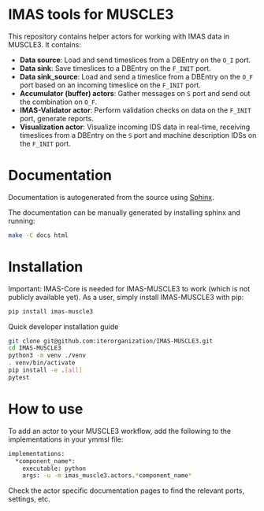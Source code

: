 # IMAS tools for MUSCLE3
This repository contains helper actors for working with IMAS data in MUSCLE3.
It contains:

* **Data source**: Load and send timeslices from a DBEntry on the `O_I` port.
* **Data sink**: Save timeslices to a DBEntry on the `F_INIT` port.
* **Data sink_source**: Load and send a timeslice from a DBEntry on the `O_F` port based on an incoming timeslice on the `F_INIT` port.
* **Accumulator (buffer) actors**: Gather messages on `S` port and send out the combination on `O_F`.
* **IMAS-Validator actor**: Perform validation checks on data on the `F_INIT` port, generate reports.
* **Visualization actor**: Visualize incoming IDS data in real-time, receiving timeslices 
from a DBEntry on the `S` port and machine description IDSs on the `F_INIT` port.

# Documentation
Documentation is autogenerated from the source using [Sphinx](http://sphinx-doc.org/).

The documentation can be manually generated by installing sphinx and running:

```bash
make -C docs html
```

# Installation
Important: IMAS-Core is needed for IMAS-MUSCLE3 to work (which is not publicly available yet).
As a user, simply install IMAS-MUSCLE3 with pip:

```bash
pip install imas-muscle3
```

Quick developer installation guide

```bash
git clone git@github.com:iterorganization/IMAS-MUSCLE3.git
cd IMAS-MUSCLE3
python3 -m venv ./venv
. venv/bin/activate
pip install -e .[all]
pytest
```

# How to use
To add an actor to your MUSCLE3 workflow, add the following to the implementations in your ymmsl file:

```bash
implementations:
  *component_name*:
    executable: python
    args: -u -m imas_muscle3.actors.*component_name*
```
Check the actor specific documentation pages to find the relevant ports, settings, etc.
